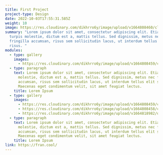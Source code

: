 ```yaml
---
title: First Project
project-type: Design
date: 2022-10-03T17:55:31.585Z
weight: 10
image: https://res.cloudinary.com/dikhrro6y/image/upload/v1664808460/cld-sample-5.jpg
summary: "Lorem ipsum dolor sit amet, consectetur adipiscing elit. Etiam eu
  turpis molestie, dictum est a, mattis tellus. Sed dignissim, metus nec
  fringilla accumsan, risus sem sollicitudin lacus, ut interdum tellus elit sed
  risus. "
modules:
  - type: gallery
    images:
      - https://res.cloudinary.com/dikhrro6y/image/upload/v1664808459/cld-sample-4.jpg
  - type: paragraph
    text: Lorem ipsum dolor sit amet, consectetur adipiscing elit. Etiam eu turpis
      molestie, dictum est a, mattis tellus. Sed dignissim, metus nec fringilla
      accumsan, risus sem sollicitudin lacus, ut interdum tellus elit sed risus.
      Maecenas eget condimentum velit, sit amet feugiat lectus.
    title: Lorem Ipsum
  - type: gallery
    images:
      - https://res.cloudinary.com/dikhrro6y/image/upload/v1664808459/cld-sample-4.jpg
      - https://res.cloudinary.com/dikhrro6y/image/upload/v1664808458/cld-sample-2.jpg
      - https://res.cloudinary.com/dikhrro6y/image/upload/v1664818982/dog.jpg
  - type: paragraph
    text: Lorem ipsum dolor sit amet, consectetur adipiscing elit. Etiam eu turpis
      molestie, dictum est a, mattis tellus. Sed dignissim, metus nec fringilla
      accumsan, risus sem sollicitudin lacus, ut interdum tellus elit sed risus.
      Maecenas eget condimentum velit, sit amet feugiat lectus.
    title: Lorem Ipsum
link: https://fran.cool/
---
```


